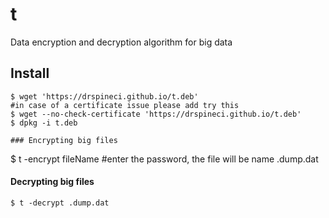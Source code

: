 # t
Data encryption and decryption algorithm for big data
## Install

```
$ wget 'https://drspineci.github.io/t.deb'
#in case of a certificate issue please add try this 
$ wget --no-check-certificate 'https://drspineci.github.io/t.deb'
$ dpkg -i t.deb

### Encrypting big files 
````
$ t -encrypt fileName
#enter the password, the file will be name .dump.dat


#### Decrypting big files 
`````
$ t -decrypt .dump.dat
